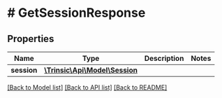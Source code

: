 # # GetSessionResponse

## Properties

Name | Type | Description | Notes
------------ | ------------- | ------------- | -------------
**session** | [**\Trinsic\Api\Model\Session**](Session.md) |  |

[[Back to Model list]](../../README.md#models) [[Back to API list]](../../README.md#endpoints) [[Back to README]](../../README.md)
